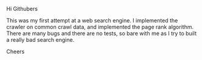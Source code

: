 Hi Githubers

This was my first attempt at a web search engine. I implemented the crawler on common crawl data, and implemented the page rank algorithm. There are many bugs and there are no tests, so bare with me as I try to built a really bad search engine. 

Cheers

